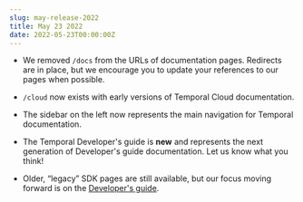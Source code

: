 ```yaml
---
slug: may-release-2022
title: May 23 2022
date: 2022-05-23T00:00:00Z
---
```


- We removed `/docs` from the URLs of documentation pages.
  Redirects are in place, but we encourage you to update your references to our pages when possible.

- `/cloud` now exists with early versions of Temporal Cloud documentation.

- The sidebar on the left now represents the main navigation for Temporal documentation.

- The Temporal Developer's guide is **new** and represents the next generation of Developer's guide documentation. Let us know what you think!

- Older, “legacy” SDK pages are still available, but our focus moving forward is on the [Developer's guide](/dev-guide).
